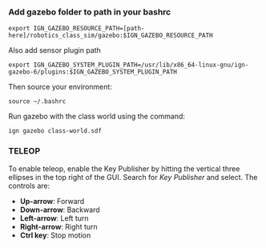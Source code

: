 ### Add gazebo folder to path in your bashrc
```
export IGN_GAZEBO_RESOURCE_PATH=[path-here]/robotics_class_sim/gazebo:$IGN_GAZEBO_RESOURCE_PATH
```

Also add sensor plugin path
```
export IGN_GAZEBO_SYSTEM_PLUGIN_PATH=/usr/lib/x86_64-linux-gnu/ign-gazebo-6/plugins:$IGN_GAZEBO_SYSTEM_PLUGIN_PATH
```

Then source your environment:
```
source ~/.bashrc
```

Run gazebo with the class world using the command:
```
ign gazebo class-world.sdf
```

### TELEOP
To enable teleop, enable the Key Publisher by hitting the vertical three ellipses in the top right of the GUI. Search for *Key Publisher* and select. The controls are:
- **Up-arrow**: Forward
- **Down-arrow**: Backward
- **Left-arrow**: Left turn
- **Right-arrow**: Right turn
- **Ctrl key**: Stop motion 